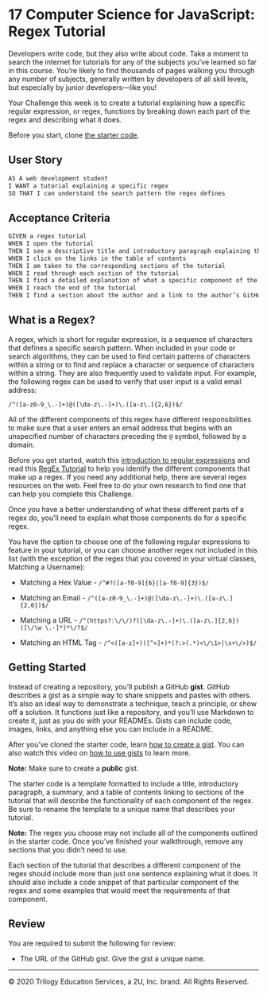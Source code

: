 # 17 Computer Science for JavaScript: Regex Tutorial

Developers write code, but they also write about code. Take a moment to search the internet for tutorials for any of the subjects you’ve learned so far in this course. You’re likely to find thousands of pages walking you through any number of subjects, generally written by developers of all skill levels, but especially by junior developers&mdash;like you!

Your Challenge this week is to create a tutorial explaining how a specific regular expression, or regex, functions by breaking down each part of the regex and describing what it does.

Before you start, clone [the starter code](https://github.com/coding-boot-camp/bug-free-goggles).

## User Story

```md
AS A web development student
I WANT a tutorial explaining a specific regex
SO THAT I can understand the search pattern the regex defines
```

## Acceptance Criteria

```md
GIVEN a regex tutorial
WHEN I open the tutorial
THEN I see a descriptive title and introductory paragraph explaining the purpose of the tutorial, a summary describing the regex featured in the tutorial, a table of contents linking to different sections that break down each component of the regex and explain what it does, and section about the author with a link to the author’s GitHub profile
WHEN I click on the links in the table of contents
THEN I am taken to the corresponding sections of the tutorial
WHEN I read through each section of the tutorial
THEN I find a detailed explanation of what a specific component of the regex does
WHEN I reach the end of the tutorial
THEN I find a section about the author and a link to the author’s GitHub profile
```

## What is a Regex?

A regex, which is short for regular expression, is a sequence of characters that defines a specific search pattern. When included in your code or search algorithms, they can be used to find certain patterns of characters within a string or to find and replace a character or sequence of characters within a string. They are also frequently used to validate input. For example, the following regex can be used to verify that user input is a valid email address:

`/^([a-z0-9_\.-]+)@([\da-z\.-]+)\.([a-z\.]{2,6})$/`

All of the different components of this regex have different responsibilities to make sure that a user enters an email address that begins with an unspecified number of characters preceding the `@` symbol, followed by a domain.

Before you get started, watch this [introduction to regular expressions](https://youtu.be/7DG3kCDx53c) and read this [RegEx Tutorial](https://medium.com/factory-mind/regex-tutorial-a-simple-cheatsheet-by-examples-649dc1c3f285) to help you identify the different components that make up a regex. If you need any additional help, there are several regex resources on the web. Feel free to do your own research to find one that can help you complete this Challenge.

Once you have a better understanding of what these different parts of a regex do, you’ll need to explain what those components do for a specific regex.

You have the option to choose one of the following regular expressions to feature in your tutorial, or you can choose another regex not included in this list (with the exception of the regex that you covered in your virtual classes, Matching a Username):

* Matching a Hex Value - `/^#?([a-f0-9]{6}|[a-f0-9]{3})$/`

* Matching an Email - `/^([a-z0-9_\.-]+)@([\da-z\.-]+)\.([a-z\.]{2,6})$/`

* Matching a URL - `/^(https?:\/\/)?([\da-z\.-]+)\.([a-z\.]{2,6})([\/\w \.-]*)*\/?$/`

* Matching an HTML Tag - `/^<([a-z]+)([^<]+)*(?:>(.*)<\/\1>|\s+\/>)$/`


## Getting Started

Instead of creating a repository, you’ll publish a GitHub **gist**. GitHub describes a gist as a simple way to share snippets and pastes with others. It’s also an ideal way to demonstrate a technique, teach a principle, or show off a solution. It functions just like a repository, and you’ll use Markdown to create it, just as you do with your READMEs. Gists can include code, images, links, and anything else you can include in a README.

After you’ve cloned the starter code, learn [how to create a gist](https://help.github.com/en/github/writing-on-github/creating-gists). You can also watch this video on [how to use gists](https://www.youtube.com/watch?v=wc2NlcWjQHw) to learn more.

**Note:** Make sure to create a **public** gist.

The starter code is a template formatted to include a title, introductory paragraph, a summary, and a table of contents linking to sections of the tutorial that will describe the functionality of each component of the regex. Be sure to rename the template to a unique name that describes your tutorial.

**Note:** The regex you choose may not include all of the components outlined in the starter code. Once you’ve finished your walkthrough, remove any sections that you didn’t need to use.

Each section of the tutorial that describes a different component of the regex should include more than just one sentence explaining what it does. It should also include a code snippet of that particular component of the regex and some examples that would meet the requirements of that component.

## Review

You are required to submit the following for review:

* The URL of the GitHub gist. Give the gist a unique name.

- - -
© 2020 Trilogy Education Services, a 2U, Inc. brand. All Rights Reserved.
